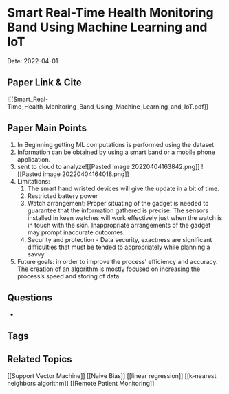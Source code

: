 # Smart Real-Time Health Monitoring Band Using Machine Learning and IoT

Date: 2022-04-01

## Paper Link & Cite
![[Smart_Real-Time_Health_Monitoring_Band_Using_Machine_Learning_and_IoT.pdf]]

## Paper Main Points
1. In Beginning getting ML computations is performed using the dataset
2.  Information can be obtained by using a smart band or a mobile phone application.
3. sent to cloud to analyze![[Pasted image 20220404163842.png]]
![[Pasted image 20220404164018.png]]
4. Limitations:
	1.  The smart hand wristed devices will give the update in a bit of time.
	2. Restricted battery power
	3. Watch arrangement: Proper situating of the gadget is needed to guarantee that the information gathered is precise. The sensors installed in keen watches will work effectively just when the watch is in touch with the skin. Inappropriate arrangements of the gadget may prompt inaccurate outcomes.
	4. Security and protection - Data security, exactness are significant difficulties that must be tended to appropriately while planning a savvy.
5. Future goals: in order to improve the process’ efficiency and accuracy. The creation of an algorithm is mostly focused on increasing the process’s speed and storing of data.
## Questions
- 

## Tags

## Related Topics
[[Support Vector Machine]]
[[Naive Bias]]
[[linear regression]]
[[k-nearest neighbors algorithm]]
[[Remote Patient Monitoring]]
